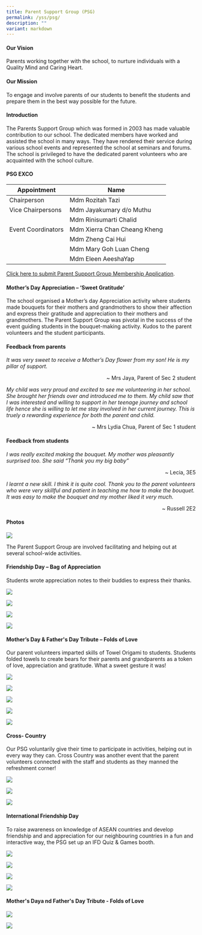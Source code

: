 ```yaml
---
title: Parent Support Group (PSG)
permalink: /yss/psg/
description: ""
variant: markdown
---
```

#### Our Vision

Parents working together with the school, to nurture individuals with a Quality Mind and Caring Heart.

#### Our Mission

To engage and involve parents of our students to benefit the students and prepare them in the best way possible for the future.

#### Introduction

The Parents Support Group which was formed in 2003 has made valuable contribution to our school. The dedicated members have worked and assisted the school in many ways. They have rendered their service during various school events and represented the school at seminars and forums. The school is privileged to have the dedicated parent volunteers who are acquainted with the school culture.

#### PSG EXCO



| Appointment | Name |
| -------- | -------- |
| Chairperson     | Mdm Rozitah Tazi     |
| Vice Chairpersons     | Mdm Jayakumary d/o Muthu      |
|     | Mdm Rinisumarti Chalid     |
| Event  Coordinators     | Mdm Xierra Chan Cheang Kheng     |
|     | Mdm Zheng Cai Hui     |
|     | Mdm Mary Goh Luan Cheng     |
|     | Mdm Eleen AeeshaYap     |

[Click here to submit Parent Support Group Membership Application](https://form.gov.sg/#!/602e2819cdb38800116d0ecd).

#### Mother’s Day Appreciation – ‘Sweet Gratitude’

The school organised a Mother’s day Appreciation activity where students made bouquets for their mothers and grandmothers to show their affection and express their gratitude and appreciation to their mothers and grandmothers. The Parent Support Group was pivotal in the success of the event guiding students in the bouquet-making activity. Kudos to the parent volunteers and the student participants. 

#### Feedback from parents

*It was very sweet to receive a Mother’s Day flower from my son! He is my pillar of support.*

<div style="text-align:right">~ Mrs Jaya,  Parent of Sec 2 student</div>

*My child was very proud and excited to see me volunteering in her school. She brought her friends over and introduced me to them. My child saw that I was interested and willing to support in her teenage journey and school life hence she is willing to let me stay involved in her current journey. This is truely a rewarding experience for both the parent and child.*

<div style="text-align:right">~ Mrs Lydia Chua, Parent of Sec 1 student</div>

#### Feedback from students

*I was really excited making the bouquet.  My mother was pleasantly surprised too. She said “Thank you my big baby”*

<div style="text-align:right">~ Lecia, 3E5</div>

*I learnt a new skill. I think it is quite cool. Thank you to the parent volunteers who were very skillful and patient in teaching me how to make the bouquet. It was easy to make the bouquet and my mother liked it very much.*

<div style="text-align:right">~ Russell 2E2</div>

#### Photos

![](/images/Parents/PSG/Slide3.jpeg)

The Parent Support Group are involved facilitating and helping out at several school-wide activities. 

#### Friendship Day – Bag of Appreciation

Students wrote appreciation notes to their buddies to express their thanks.

![](/images/Parents/PSG/2023/pic1-2023.jpg)

![](/images/Parents/PSG/2023/pic2-2023.jpg)

![](/images/Parents/PSG/2023/pic3-2023.jpg)

![](/images/Parents/PSG/2023/pic4-2023.jpg)

#### Mother’s Day &amp; Father's Day Tribute – Folds of Love 

Our parent volunteers imparted skills of Towel Origami to students. Students folded towels to create bears for their parents and grandparents as a token of love, appreciation and gratitude. What a sweet gesture it was! 

![](/images/Parents/PSG/2023/pic5-2023.jpg)

![](/images/Parents/PSG/2023/pic6-2023.jpg)

![](/images/Parents/PSG/2023/pic7-2023.jpg)

![](/images/Parents/PSG/2023/pic8-2023.jpg)

![](/images/Parents/PSG/2023/pic9-2023.jpg)

#### Cross- Country 
Our PSG voluntarily give their time to participate in activities, helping out in every way they can. Cross Country was another event that the parent volunteers connected with the staff and students as they manned the refreshment corner!

![](/images/Parents/PSG/2023/pic10-2023.jpg)

![](/images/Parents/PSG/2023/pic11-2023.jpg)

![](/images/Parents/PSG/2023/pic12-2023.jpg)

#### International Friendship Day

To raise awareness on knowledge of ASEAN countries and develop friendship and and appreciation for our neighbouring countries in a fun and interactive way, the PSG set up an IFD Quiz &amp; Games booth. 

![](/images/Parents/PSG/2023/pic13-2023.jpg)

![](/images/Parents/PSG/2023/pic14-2023.jpg)

![](/images/Parents/PSG/2023/pic15-2023.jpg)

![](/images/Parents/PSG/2023/pic16-2023.jpg)

#### Mother's Daya nd Father's Day Tribute - Folds of Love

![](/images/Parents/PSG/2023/folds%20of%20love%201.jpg)

![](/images/Parents/PSG/2023/folds%20of%20love%203.jpg)